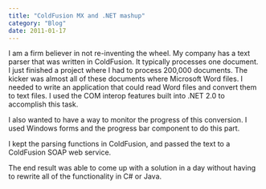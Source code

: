 ```yaml
---
title: "ColdFusion MX and .NET mashup"
category: "Blog"
date: 2011-01-17
---
```



I am a firm believer in not re-inventing the wheel. My company has a text parser that was written in ColdFusion. It typically processes one document. I just finished a project where I had to process 200,000 documents. The kicker was almost all of these documents where Microsoft Word files. I needed to write an application that could read Word files and convert them to text files. I used the COM interop features built into .NET 2.0 to accomplish this task.

I also wanted to have a way to monitor the progress of this conversion. I used Windows forms and the progress bar component to do this part.

I kept the parsing functions in ColdFusion, and passed the text to a ColdFusion SOAP web service.

The end result was able to come up with a solution in a day without having to rewrite all of the functionality in C# or Java.
